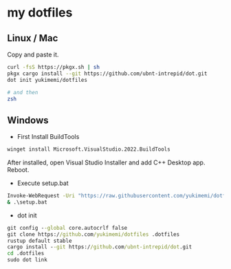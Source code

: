 # my dotfiles

## Linux / Mac

Copy and paste it.

```sh
curl -fsS https://pkgx.sh | sh
pkgx cargo install --git https://github.com/ubnt-intrepid/dot.git
dot init yukimemi/dotfiles

# and then
zsh
```

## Windows

- First Install BuildTools

```bat
winget install Microsoft.VisualStudio.2022.BuildTools
```

After installed, open Visual Studio Installer and add C++ Desktop app.
Reboot.

- Execute setup.bat

```bat
Invoke-WebRequest -Uri "https://raw.githubusercontent.com/yukimemi/dotfiles/main/win/setup.bat" -OutFile "setup.bat"
& .\setup.bat
```

- dot init

```bat
git config --global core.autocrlf false
git clone https://github.com/yukimemi/dotfiles .dotfiles
rustup default stable
cargo install --git https://github.com/ubnt-intrepid/dot.git
cd .dotfiles
sudo dot link
```

